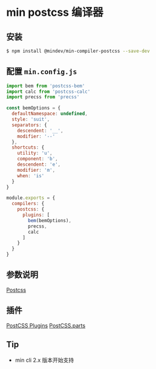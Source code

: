 # min postcss 编译器

## 安装

``` bash
$ npm install @mindev/min-compiler-postcss --save-dev
```


## 配置 `min.config.js`

``` js
import bem from 'postcss-bem'
import calc from 'postcss-calc'
import precss from 'precss'

const bemOptions = {
  defaultNamespace: undefined,
  style: 'suit',
  separators: {
    descendent: '__',
    modifier: '--'
  },
  shortcuts: {
    utility: 'u',
    component: 'b',
    descendent: 'e',
    modifier: 'm',
    when: 'is'
  }
}

module.exports = {
  compilers: {
    postcss: {
      plugins: [
        bem(bemOptions),
        precss,
        calc
      ]
    }
  }
}
```

## 参数说明

[Postcss](https://github.com/postcss/postcss)

## 插件

[PostCSS Plugins](https://github.com/postcss/postcss/blob/master/docs/plugins.md)
[PostCSS.parts](https://www.postcss.parts/)

## Tip

- min cli 2.x 版本开始支持
